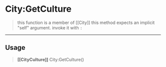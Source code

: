 # City:GetCulture
> this function is a member of [[City]]
> this method expects an implicit "self" argument. invoke it with `:`
-----
## Usage
> **[[CityCulture]]** City:GetCulture()
